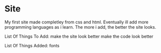 # Site
My first site made completley from css and html. Eventually ill add more programming languages as i learn. The more i add, the better the site looks.


List Of Things To Add:
make the site look better
make the code look better



List Of Things Added:
fonts
